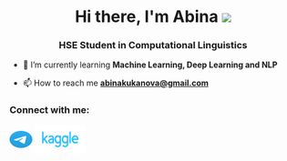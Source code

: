 <h1 align="center">Hi there, I'm Abina
<img src="https://github.com/blackcater/blackcater/raw/main/images/Hi.gif" height="32"/></h1>
<h3 align="center">HSE Student in Computational Linguistics</h3>

- 🌱 I’m currently learning **Machine Learning, Deep Learning and NLP**

- 📫 How to reach me **abinakukanova@gmail.com**


<h3 align="left">Connect with me:</h3>
<p align="left">
<a href="https://t.me/abinakukanova" target="blank"><img align="center" src="https://github.com/AbinaKukanova/AbinaKukanova/blob/main/telegram_6xl6mvducz08.svg" alt="abinakukanova" height="30" width="40" /></a>
<a href="https://www.kaggle.com/abinakukanova15" target="blank"><img align="center" src="https://github.com/AbinaKukanova/AbinaKukanova/blob/main/kaggle-ar21.svg" alt="abinakukanova" height="50" width="90" /></a>
</p>
<a

